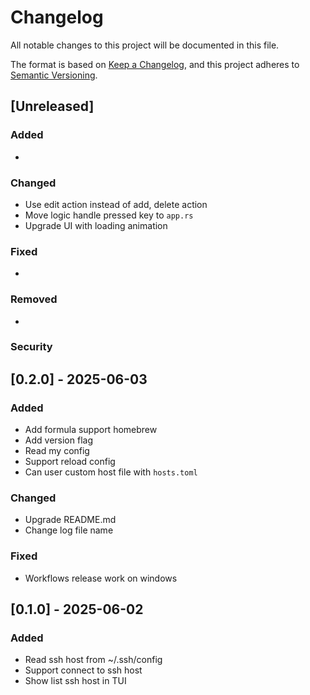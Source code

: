 # Changelog

All notable changes to this project will be documented in this file.

The format is based on [Keep a Changelog](https://keepachangelog.com/en/1.0.0/),
and this project adheres to [Semantic Versioning](https://semver.org/spec/v2.0.0.html).

## [Unreleased]

### Added

-

### Changed

- Use edit action instead of add, delete action
- Move logic handle pressed key to `app.rs`
- Upgrade UI with loading animation

### Fixed

-

### Removed

-

### Security

## [0.2.0] - 2025-06-03
### Added

- Add formula support homebrew
- Add version flag
- Read my config
- Support reload config
- Can user custom host file with `hosts.toml`

### Changed

- Upgrade README.md
- Change log file name

### Fixed

- Workflows release work on windows

## [0.1.0] - 2025-06-02

### Added

- Read ssh host from ~/.ssh/config
- Support connect to ssh host
- Show list ssh host in TUI

